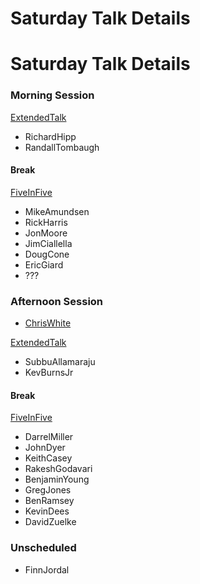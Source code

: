 # Saturday Talk Details

# Saturday Talk Details #

### Morning Session ###
[ExtendedTalk](ExtendedTalk.md)
  * RichardHipp
  * RandallTombaugh

#### Break ####

[FiveInFive](FiveInFive.md)
  * MikeAmundsen
  * RickHarris
  * JonMoore
  * JimCiallella
  * DougCone
  * EricGiard
  * ???

### Afternoon Session ###

  * [ChrisWhite](ChrisWhite.md)

[ExtendedTalk](ExtendedTalk.md)
  * SubbuAllamaraju
  * KevBurnsJr

#### Break ####


[FiveInFive](FiveInFive.md)
  * DarrelMiller
  * JohnDyer
  * KeithCasey
  * RakeshGodavari
  * BenjaminYoung
  * GregJones
  * BenRamsey
  * KevinDees
  * DavidZuelke

### Unscheduled ###

  * FinnJordal